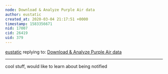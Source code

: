 ```yaml
---
node: Download & Analyze Purple Air data
author: eustatic
created_at: 2020-03-04 21:17:51 +0000
timestamp: 1583356671
nid: 17007
cid: 26419
uid: 379
---
```




[eustatic](../profile/eustatic) replying to: [Download & Analyze Purple Air data](../notes/jiteovien/08-28-2018/download-analyze-your-purple-air-data)

----
cool stuff, would like to learn about being notified